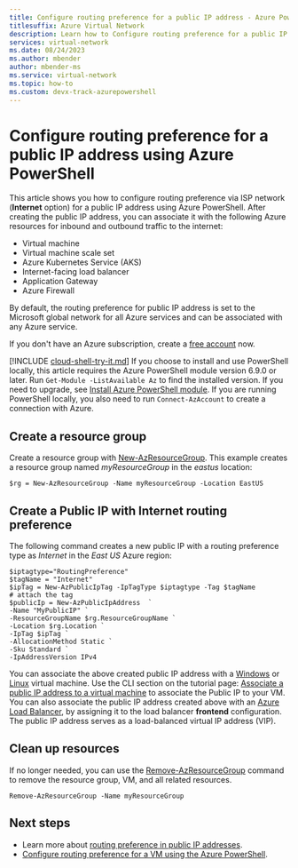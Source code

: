 ```yaml
---
title: Configure routing preference for a public IP address - Azure PowerShell
titlesuffix: Azure Virtual Network
description: Learn how to Configure routing preference for a public IP address using Azure PowerShell.
services: virtual-network
ms.date: 08/24/2023
ms.author: mbender
author: mbender-ms
ms.service: virtual-network
ms.topic: how-to
ms.custom: devx-track-azurepowershell
---
```


# Configure routing preference for a public IP address using Azure PowerShell

This article shows you how to configure routing preference via ISP network (**Internet** option) for a public IP address using Azure PowerShell. After creating the public IP address, you can associate it with the following Azure resources for inbound and outbound traffic to the internet:

* Virtual machine
* Virtual machine scale set
* Azure Kubernetes Service (AKS)
* Internet-facing load balancer
* Application Gateway
* Azure Firewall

By default, the routing preference for public IP address is set to the Microsoft global network for all Azure services and can be associated with any Azure service.

If you don't have an Azure subscription, create a [free account](https://azure.microsoft.com/free/?WT.mc_id=A261C142F) now.

[!INCLUDE [cloud-shell-try-it.md](~/reusable-content/ce-skilling/azure/includes/cloud-shell-try-it.md)]
If you choose to install and use PowerShell locally, this article requires the Azure PowerShell module version 6.9.0 or later. Run `Get-Module -ListAvailable Az` to find the installed version. If you need to upgrade, see [Install Azure PowerShell module](/powershell/azure/install-azure-powershell). If you are running PowerShell locally, you also need to run `Connect-AzAccount` to create a connection with Azure.

## Create a resource group

Create a resource group with [New-AzResourceGroup](/powershell/module/az.Resources/New-azResourceGroup). This example creates a resource group named *myResourceGroup* in the *eastus* location:

```azurepowershell
$rg = New-AzResourceGroup -Name myResourceGroup -Location EastUS
```

## Create a Public IP with Internet routing preference

The following command creates a new public IP with a routing preference type as *Internet* in the *East US* Azure region:

```azurepowershell
$iptagtype="RoutingPreference"
$tagName = "Internet"
$ipTag = New-AzPublicIpTag -IpTagType $iptagtype -Tag $tagName 
# attach the tag
$publicIp = New-AzPublicIpAddress  `
-Name "MyPublicIP" `
-ResourceGroupName $rg.ResourceGroupName `
-Location $rg.Location `
-IpTag $ipTag `
-AllocationMethod Static `
-Sku Standard `
-IpAddressVersion IPv4
```

You can associate the above created public IP address with a [Windows](../../virtual-machines/windows/overview.md?toc=%2fazure%2fvirtual-network%2ftoc.json) or [Linux](../../virtual-machines/linux/overview.md?toc=%2fazure%2fvirtual-network%2ftoc.json) virtual machine. Use the CLI section on the tutorial page: [Associate a public IP address to a virtual machine](./associate-public-ip-address-vm.md) to associate the Public IP to your VM. You can also associate the public IP address created above with an [Azure Load Balancer](../../load-balancer/load-balancer-overview.md), by assigning it to the load balancer **frontend** configuration. The public IP address serves as a load-balanced virtual IP address (VIP).

## Clean up resources

If no longer needed, you can use the [Remove-AzResourceGroup](/powershell/module/az.resources/remove-azresourcegroup) command to remove the resource group, VM, and all related resources.

```azurepowershell
Remove-AzResourceGroup -Name myResourceGroup
```

## Next steps

- Learn more about [routing preference in public IP addresses](routing-preference-overview.md).
- [Configure routing preference for a VM using the Azure PowerShell](./configure-routing-preference-virtual-machine-powershell.md).
